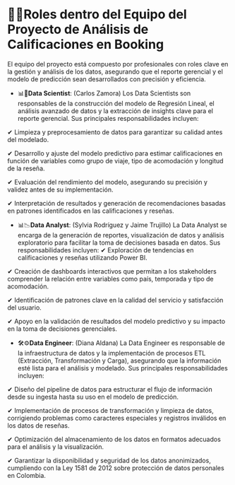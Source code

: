 # 👨‍💻Roles dentro del Equipo del Proyecto de Análisis de Calificaciones en Booking

El equipo del proyecto está compuesto por profesionales con roles clave en la gestión y análisis de los datos, asegurando que el reporte gerencial y el modelo de predicción sean desarrollados con precisión y eficiencia.

- 📊🤖**Data Scientist**:  (Carlos Zamora)
Los Data Scientists son responsables de la construcción del modelo de Regresión Lineal, el análisis avanzado de datos y la extracción de insights clave para el reporte gerencial. Sus principales responsabilidades incluyen:

✔ Limpieza y preprocesamiento de datos para garantizar su calidad antes del modelado.

✔ Desarrollo y ajuste del modelo predictivo para estimar calificaciones en función de variables como grupo de viaje, tipo de acomodación y longitud de la reseña.

✔ Evaluación del rendimiento del modelo, asegurando su precisión y validez antes de su implementación.

✔ Interpretación de resultados y generación de recomendaciones basadas en patrones identificados en las calificaciones y reseñas.


- 📊📉**Data Analyst**: (Sylvia Rodríguez y Jaime Trujillo)
La Data Analyst se encarga de la generación de reportes, visualización de datos y análisis exploratorio para facilitar la toma de decisiones basada en datos. Sus responsabilidades incluyen:
✔ Exploración de tendencias en calificaciones y reseñas utilizando Power BI.

✔ Creación de dashboards interactivos que permitan a los stakeholders comprender la relación entre variables como país, temporada y tipo de acomodación.

✔ Identificación de patrones clave en la calidad del servicio y satisfacción del usuario.

✔ Apoyo en la validación de resultados del modelo predictivo y su impacto en la toma de decisiones gerenciales.


- 🛠️⚙️**Data Engineer**: (Diana Aldana)
La Data Engineer es responsable de la infraestructura de datos y la implementación de procesos ETL (Extracción, Transformación y Carga), asegurando que la información esté lista para el análisis y modelado. Sus principales responsabilidades incluyen:

✔ Diseño del pipeline de datos para estructurar el flujo de información desde su ingesta hasta su uso en el modelo de predicción.

✔ Implementación de procesos de transformación y limpieza de datos, corrigiendo problemas como caracteres especiales y registros inválidos en los datos de reseñas.

✔ Optimización del almacenamiento de los datos en formatos adecuados para el análisis y la visualización.

✔ Garantizar la disponibilidad y seguridad de los datos anonimizados, cumpliendo con la Ley 1581 de 2012 sobre protección de datos personales en Colombia.

